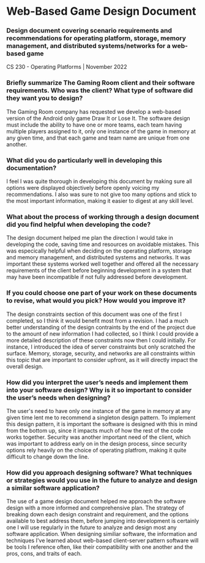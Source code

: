 # Web-Based Game Design Document
### Design document covering scenario requirements and recommendations for operating platform, storage, memory management, and distributed systems/networks for a web-based game
CS 230 - Operating Platforms | November 2022 

### Briefly summarize The Gaming Room client and their software requirements. Who was the client? What type of software did they want you to design?
The Gaming Room company has requested we develop a web-based version of the Android only game Draw It or Lose It. The software design must include the ability to have one or more teams, each team having multiple players assigned to it, only one instance of the game in memory at any given time, and that each game and team name are unique from one another.

### What did you do particularly well in developing this documentation?
I feel I was quite thorough in developing this document by making sure all options were displayed objectively before openly voicing my recommendations. I also was sure to not give too many options and stick to the most important information, making it easier to digest at any skill level.

### What about the process of working through a design document did you find helpful when developing the code?
The design document helped me plan the direction I would take in developing the code, saving time and resources on avoidable mistakes. This was especically helpful when deciding on the operating platform, storage and memory management, and distributed systems and networks. It was important these systems worked well together and offered all the necessary requirements of the client before beginning development in a system that may have been incompatible if not fully addressed before development.

### If you could choose one part of your work on these documents to revise, what would you pick? How would you improve it?
The design constraints section of this document was one of the first I completed, so I think it would benefit most from a revision. I had a much better understanding of the design contraints by the end of the project due to the amount of new information I had collected, so I think I could provide a more detailed description of these constraints now then I could initially. For instance, I introduced the idea of server constraints but only scratched the surface. Memory, storage, security, and networks are all constraints within this topic that are important to consider upfront, as it will directly impact the overall design.

### How did you interpret the user’s needs and implement them into your software design? Why is it so important to consider the user’s needs when designing?
The user's need to have only one instance of the game in memory at any given time lent me to recommend a singleton design pattern. To implement this design pattern, it is important the software is designed with this in mind from the bottom up, since it impacts much of how the rest of the code works together. Security was another important need of the client, which was important to address early on in the design process, since security options rely heavily on the choice of operating platfrom, making it quite difficult to change down the line.

### How did you approach designing software? What techniques or strategies would you use in the future to analyze and design a similar software application?
The use of a game design document helped me approach the software design with a more informed and comprehensive plan. The strategy of breaking down each design constraint and requirement, and the options available to best address them, before jumping into development is certainly one I will use regularly in the future to analyze and design most any software application. When designing similiar software, the information and techniques I've learned about web-based client-server pattern software will be tools I reference often, like their compatibility with one another and the pros, cons, and traits of each.
